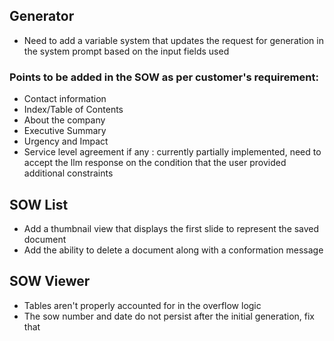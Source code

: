 ## Generator

- Need to add a variable system that updates the request for generation in the system prompt based on the input fields used

### Points to be added in the SOW as per customer's requirement:
- Contact information
- Index/Table of Contents
- About the company
- Executive Summary
- Urgency and Impact
- Service level agreement if any : currently partially implemented, need to accept the llm response on the condition that the user provided additional constraints

## SOW List

- Add a thumbnail view that displays the first slide to represent the saved document
- Add the ability to delete a document along with a conformation message

## SOW Viewer

- Tables aren't properly accounted for in the overflow logic
- The sow number and date do not persist after the initial generation, fix that